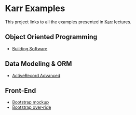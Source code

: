 # Karr Examples

This project links to all the examples presented in [Karr](http://karr.lewagon.org) lectures.

## Object Oriented Programming

* [Building Software](https://github.com/lewagon/karr-examples-oop-03)

## Data Modeling & ORM

* [ActiveRecord Advanced](https://github.com/lewagon/karr-examples-db-04)

## Front-End

* [Bootstrap mockup](https://github.com/lewagon/karr-examples-frontend-02/tree/bootstrap-mockup)
* [Bootstrap over-ride](https://github.com/lewagon/karr-examples-frontend-02/tree/bootstrap-override)
